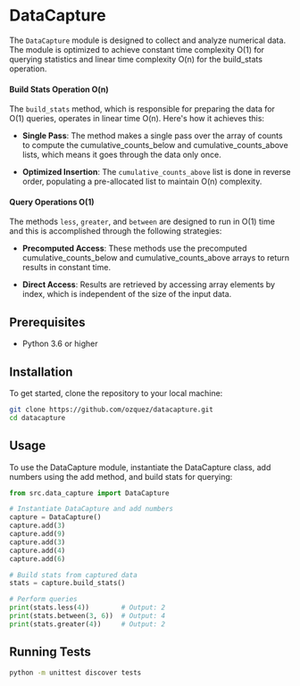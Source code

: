 # DataCapture

The `DataCapture` module is designed to collect and analyze numerical data. The module is optimized to achieve constant time complexity O(1) for querying statistics and linear time complexity O(n) for the build_stats operation.

#### Build Stats Operation O(n) 
The `build_stats` method, which is responsible for preparing the data for O(1) queries, operates in linear time O(n). Here's how it achieves this:

- **Single Pass**: The method makes a single pass over the array of counts to compute the cumulative_counts_below and cumulative_counts_above lists, which means it goes through the data only once.

- **Optimized Insertion**: The `cumulative_counts_above` list is done in reverse order, populating a pre-allocated list to maintain O(n) complexity.


#### Query Operations O(1) 

The methods `less`, `greater`, and `between` are designed to run in O(1) time and this is accomplished through the following strategies:

- **Precomputed Access**: These methods use the precomputed cumulative_counts_below and cumulative_counts_above arrays to return results in constant time.

- **Direct Access**: Results are retrieved by accessing array elements by index, which is independent of the size of the input data.


## Prerequisites

- Python 3.6 or higher

## Installation

To get started, clone the repository to your local machine:

```bash
git clone https://github.com/ozquez/datacapture.git
cd datacapture
```

## Usage
To use the DataCapture module, instantiate the DataCapture class, add numbers using the add method, and build stats for querying:

```python
from src.data_capture import DataCapture

# Instantiate DataCapture and add numbers
capture = DataCapture()
capture.add(3)
capture.add(9)
capture.add(3)
capture.add(4)
capture.add(6)

# Build stats from captured data
stats = capture.build_stats()

# Perform queries
print(stats.less(4))        # Output: 2
print(stats.between(3, 6))  # Output: 4
print(stats.greater(4))     # Output: 2
```

## Running Tests
```bash
python -m unittest discover tests
```